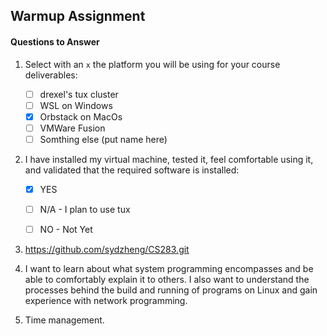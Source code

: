 ## Warmup Assignment

#### Questions to Answer

1. Select with an `x` the platform you will be using for your course deliverables:

    - [ ] drexel's tux cluster
    - [ ] WSL on Windows
    - [x] Orbstack on MacOs
    - [ ] VMWare Fusion
    - [ ] Somthing else (put name here)

2. I have installed my virtual machine, tested it, feel comfortable using it, and validated that the required software is installed:

    - [x] YES
    - [ ] N/A - I plan to use tux
    - [ ] NO - Not Yet


3. https://github.com/sydzheng/CS283.git


4. I want to learn about what system programming encompasses and be able to comfortably explain it to others. I also want to understand the processes behind the build and running of programs on Linux and gain experience with network programming.


5. Time management. 

